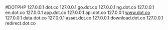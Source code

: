 #DOTPHP
127.0.0.1	dot.co
127.0.0.1	go.dot.co
127.0.0.1	ng.dot.co
127.0.0.1	en.dot.co
127.0.0.1	app.dot.co
127.0.0.1	api.dot.co
127.0.0.1	www.dot.co
127.0.0.1	data.dot.co
127.0.0.1	asset.dot.co
127.0.0.1	download.dot.co
127.0.0.1	redirect.dot.co